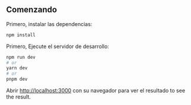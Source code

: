 ## Comenzando

Primero, instalar las dependencias:

```bash
npm install
```

Primero, Ejecute el servidor de desarrollo:

```bash
npm run dev
# or
yarn dev
# or
pnpm dev
```

Abrir [http://localhost:3000](http://localhost:3000) con su navegador para ver el resultado to see the result.

